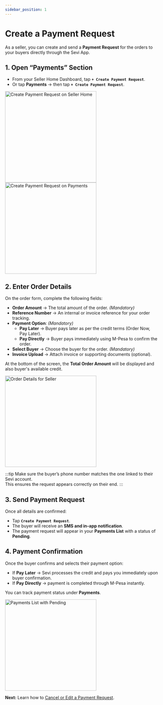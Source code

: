 ```yaml
---
sidebar_position: 1
---
```


# Create a Payment Request

As a seller, you can create and send a **Payment Request** for the orders to your buyers directly through the Sevi App.  



## 1. Open “Payments” Section
- From your Seller Home Dashboard, tap **`+ Create Payment Request`**.
- Or tap **Payments** → then tap **`+ Create Payment Request`**.

<img src="/seller/001.png" alt="Create Payment Request on Seller Home" width="300"/>
<img src="/seller/002.png" alt="Create Payment Request on Payments" width="300"/>


## 2. Enter Order Details
On the order form, complete the following fields:  

- **Order Amount** → The total amount of the order. *(Mandatory)*  
- **Reference Number** → An internal or invoice reference for your order tracking.  
- **Payment Option**: *(Mandatory)*  
  - **Pay Later** → Buyer pays later as per the credit terms (Order Now, Pay Later).  
  - **Pay Directly** → Buyer pays immediately using M-Pesa to confirm the order.  
- **Select Buyer** → Choose the buyer for the order. *(Mandatory)*   
- **Invoice Upload** → Attach invoice or supporting documents (optional).  

At the bottom of the screen, the **Total Order Amount** will be displayed and also buyer's available credit.  

<img src="/seller/003.png" alt="Order Details for Seller" width="300"/>  

:::tip
Make sure the buyer’s phone number matches the one linked to their Sevi account.  
This ensures the request appears correctly on their end.
:::


## 3. Send Payment Request
Once all details are confirmed:
- Tap **`Create Payment Request`**.  
- The buyer will receive an **SMS and in-app notification**.  
- The payment request will appear in your **Payments List** with a status of **Pending**.



## 4. Payment Confirmation
Once the buyer confirms and selects their payment option:
- If **Pay Later** → Sevi processes the credit and pays you immediately upon buyer confirmation.  
- If **Pay Directly** → payment is completed through M-Pesa instantly.  

You can track payment status under **Payments**.

<img src="/seller/005.png" alt="Payments List with Pending" width="300"/>



**Next:** Learn how to [Cancel or Edit a Payment Request](/docs/seller/payments/cancel-payment).  
